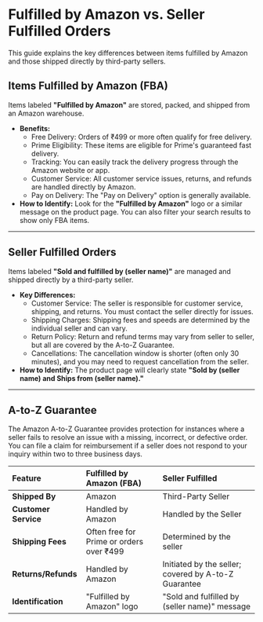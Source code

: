 # Fulfilled by Amazon vs. Seller Fulfilled Orders

This guide explains the key differences between items fulfilled by Amazon and those shipped directly by third-party sellers.

## Items Fulfilled by Amazon (FBA)
Items labeled **"Fulfilled by Amazon"** are stored, packed, and shipped from an Amazon warehouse.
- **Benefits:**
    - Free Delivery: Orders of ₹499 or more often qualify for free delivery.
    - Prime Eligibility: These items are eligible for Prime's guaranteed fast delivery.
    - Tracking: You can easily track the delivery progress through the Amazon website or app.
    - Customer Service: All customer service issues, returns, and refunds are handled directly by Amazon.
    - Pay on Delivery: The "Pay on Delivery" option is generally available.
- **How to Identify:** Look for the **"Fulfilled by Amazon"** logo or a similar message on the product page. You can also filter your search results to show only FBA items.

---
## Seller Fulfilled Orders
Items labeled **"Sold and fulfilled by (seller name)"** are managed and shipped directly by a third-party seller.
- **Key Differences:**
    - Customer Service: The seller is responsible for customer service, shipping, and returns. You must contact the seller directly for issues.
    - Shipping Charges: Shipping fees and speeds are determined by the individual seller and can vary.
    - Return Policy: Return and refund terms may vary from seller to seller, but all are covered by the A-to-Z Guarantee.
    - Cancellations: The cancellation window is shorter (often only 30 minutes), and you may need to request cancellation from the seller.
- **How to Identify:** The product page will clearly state **"Sold by (seller name) and Ships from (seller name)."**

---
## A-to-Z Guarantee
The Amazon A-to-Z Guarantee provides protection for instances where a seller fails to resolve an issue with a missing, incorrect, or defective order. You can file a claim for reimbursement if a seller does not respond to your inquiry within two to three business days.

| Feature | Fulfilled by Amazon (FBA) | Seller Fulfilled |
| :--- | :--- | :--- |
| **Shipped By** | Amazon | Third-Party Seller |
| **Customer Service**| Handled by Amazon | Handled by the Seller |
| **Shipping Fees** | Often free for Prime or orders over ₹499 | Determined by the seller |
| **Returns/Refunds** | Handled by Amazon | Initiated by the seller; covered by A-to-Z Guarantee |
| **Identification** | "Fulfilled by Amazon" logo | "Sold and fulfilled by (seller name)" message |